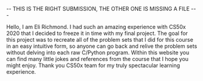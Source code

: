 -- THIS IS THE RIGHT SUBMISSION, THE OTHER ONE IS MISSING A FILE ---

Hello, I am Eli Richmond. I had such an amazing experience with CS50x 2020 that I decided to freeze it in time with my final project. The goal for this project was to recreate all of the problem sets that I did for this course in an easy intuitive form, so anyone can go back and relive the problem sets without delving into each raw C/Python program. Within this website you can find many little jokes and references from the course that I hope you might enjoy. Thank you CS50x team for my truly spectacular learning experience.